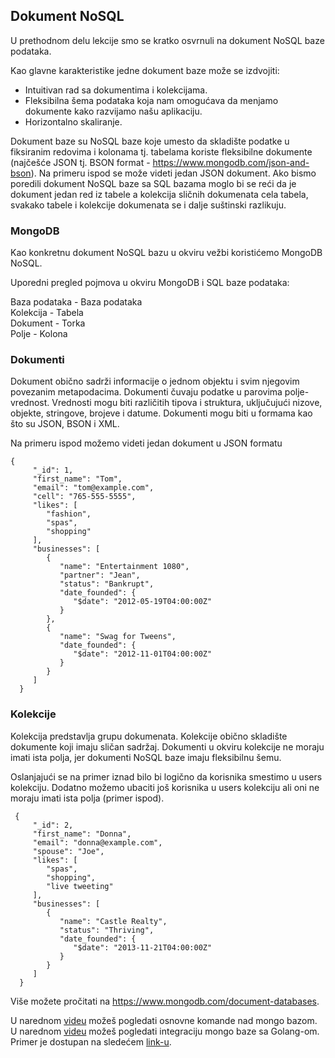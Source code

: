 ## Dokument NoSQL

U prethodnom delu lekcije smo se kratko osvrnuli na dokument NoSQL baze podataka. 

Kao glavne karakteristike jedne dokument baze može se izdvojiti:
-  Intuitivan rad sa dokumentima i kolekcijama. 
-  Fleksibilna šema podataka koja nam omogućava da menjamo dokumente kako razvijamo našu aplikaciju.
 - Horizontalno skaliranje.

Dokument baze su NoSQL baze koje umesto da skladište podatke u fiksiranim redovima i kolonama tj. tabelama koriste fleksibilne dokumente (najčešće JSON tj. BSON format - https://www.mongodb.com/json-and-bson). Na primeru ispod se može videti jedan JSON dokument. Ako bismo poredili dokument NoSQL baze sa SQL bazama moglo bi se reći da je dokument jedan red iz tabele a kolekcija sličnih dokumenata cela tabela, svakako tabele i kolekcije dokumenata se i dalje suštinski razlikuju.

### MongoDB

Kao konkretnu dokument NoSQL bazu u okviru vežbi koristićemo MongoDB NoSQL.

Uporedni pregled pojmova u okviru MongoDB i SQL baze podataka:

Baza podataka  -  Baza podataka  
Kolekcija            -  Tabela  
Dokument          - Torka  
Polje                   -  Kolona

### Dokumenti

Dokument obično sadrži informacije o jednom objektu i svim njegovim povezanim metapodacima. Dokumenti čuvaju podatke u parovima polje-vrednost. Vrednosti mogu biti različitih tipova i struktura, uključujući nizove, objekte, stringove, brojeve i datume. Dokumenti mogu biti u formama kao što su JSON, BSON i XML.

Na primeru ispod možemo videti jedan dokument u JSON formatu

```
{
     "_id": 1,
     "first_name": "Tom",
     "email": "tom@example.com",
     "cell": "765-555-5555",
     "likes": [
        "fashion",
        "spas",
        "shopping"
     ],
     "businesses": [
        {
           "name": "Entertainment 1080",
           "partner": "Jean",
           "status": "Bankrupt",
           "date_founded": {
              "$date": "2012-05-19T04:00:00Z"
           }
        },
        {
           "name": "Swag for Tweens",
           "date_founded": {
              "$date": "2012-11-01T04:00:00Z"
           }
        }
     ]
  }
```

### Kolekcije

Kolekcija predstavlja grupu dokumenata. Kolekcije obično skladište dokumente koji imaju sličan sadržaj. Dokumenti u okviru kolekcije ne moraju imati ista polja, jer dokumenti NoSQL baze imaju fleksibilnu šemu.

Oslanjajući se na primer iznad bilo bi logično da korisnika smestimo u users kolekciju. Dodatno možemo ubaciti još korisnika u users kolekciju ali oni ne moraju imati ista polja (primer ispod).

```
 {
     "_id": 2,
     "first_name": "Donna",
     "email": "donna@example.com",
     "spouse": "Joe",
     "likes": [
        "spas",
        "shopping",
        "live tweeting"
     ],
     "businesses": [
        {
           "name": "Castle Realty",
           "status": "Thriving",
           "date_founded": {
              "$date": "2013-11-21T04:00:00Z"
           }
        }
     ]
  }
```


Više možete pročitati na https://www.mongodb.com/document-databases.

U narednom <a href='https://www.youtube.com/watch?v=aL7mN_l2jLM'>videu</a> možeš pogledati osnovne komande nad mongo bazom.  
U narednom <a href='https://www.youtube.com/watch?v=06ehbvxflL4'>videu</a> možeš pogledati integraciju mongo baze sa Golang-om.  
Primer je dostupan na sledećem <a href='https://drive.google.com/file/d/1mCErpAIp7M9aArSQ_3guk0VteRvXr-KN/view?usp=sharing'>link-u</a>.  
